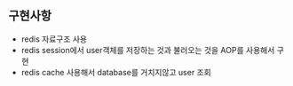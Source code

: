## 구현사항
* redis 자료구조 사용
* redis session에서 user객체를 저장하는 것과 불러오는 것을 AOP를 사용해서 구현
* redis cache 사용해서 database를 거치지않고 user 조회
